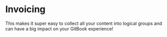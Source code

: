 # Invoicing

This makes it super easy to collect all your content into logical groups and can have a big impact on your GitBook experience!
